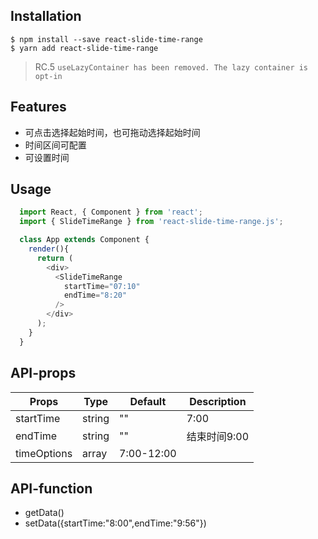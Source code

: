 
## Installation

```
$ npm install --save react-slide-time-range
$ yarn add react-slide-time-range
```

> RC.5 `useLazyContainer has been removed. The lazy container is opt-in`

## Features

- 可点击选择起始时间，也可拖动选择起始时间
- 时间区间可配置
- 可设置时间

## Usage

```javascript
  import React, { Component } from 'react';
  import { SlideTimeRange } from 'react-slide-time-range.js';

  class App extends Component {
    render(){
      return (
        <div>
          <SlideTimeRange
            startTime="07:10"
            endTime="8:20"
          />
        </div>
      );
    }
  }
```

## API-props

| Props                | Type                   | Default   | Description                                                                                         |
|----------------------|------------------------|-----------|-----------------------------------------------------------------------------------------------------|
| startTime            | string                 | ""       |  7:00     |
| endTime          |  string                | ""        | 结束时间9:00 |
| timeOptions        |  array                | 7:00-12:00       | |

## API-function
 
- getData()
- setData({startTime:"8:00",endTime:"9:56"})
